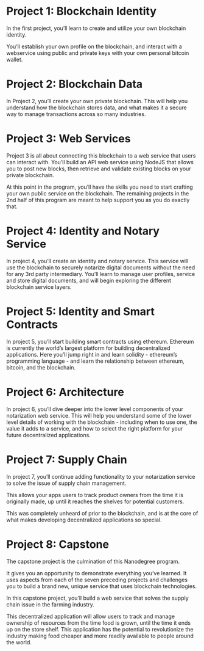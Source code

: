 # Project 1: Blockchain Identity
In the first project, you’ll learn to create and utilize your own blockchain identity.

You’ll establish your own profile on the blockchain, and interact with a webservice using public and private keys with your own personal bitcoin wallet.

# Project 2: Blockchain Data
In Project 2, you’ll create your own private blockchain. This will help you understand how the blockchain stores data, and what makes it a secure way to manage transactions across so many industries.

# Project 3: Web Services
Project 3 is all about connecting this blockchain to a web service that users can interact with. You’ll build an API web service using NodeJS that allows you to post new blocks, then retrieve and validate existing blocks on your private blockchain.

At this point in the program, you’ll have the skills you need to start crafting your own public service on the blockchain. The remaining projects in the 2nd half of this program are meant to help support you as you do exactly that.

# Project 4: Identity and Notary Service
In project 4, you’ll create an identity and notary service. This service will use the blockchain to securely notarize digital documents without the need for any 3rd party intermediary. You’ll learn to manage user profiles, service and store digital documents, and will begin exploring the different blockchain service layers.

# Project 5: Identity and Smart Contracts
In project 5, you’ll start building smart contracts using ethereum. Ethereum is currently the world’s largest platform for building decentralized applications. Here you’ll jump right in and learn solidity - ethereum’s programming language - and learn the relationship between ethereum, bitcoin, and the blockchain.

# Project 6: Architecture
In project 6, you’ll dive deeper into the lower level components of your notarization web service. This will help you understand some of the lower level details of working with the blockchain - including when to use one, the value it adds to a service, and how to select the right platform for your future decentralized applications.

# Project 7: Supply Chain
In project 7, you’ll continue adding functionality to your notarization service to solve the issue of supply chain management.

This allows your apps users to track product owners from the time it is originally made, up until it reaches the shelves for potential customers.

This was completely unheard of prior to the blockchain, and is at the core of what makes developing decentralized applications so special.

# Project 8: Capstone
The capstone project is the culmination of this Nanodegree program.

It gives you an opportunity to demonstrate everything you’ve learned. It uses aspects from each of the seven preceding projects and challenges you to build a brand new, unique service that uses blockchain technologies.

In this capstone project, you’ll build a web service that solves the supply chain issue in the farming industry.

This decentralized application will allow users to track and manage ownership of resources from the time food is grown, until the time it ends up on the store shelf. This application has the potential to revolutionize the industry making food cheaper and more readily available to people around the world.
